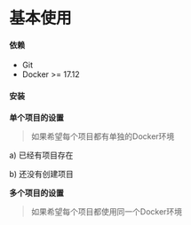 # 基本使用

#### 依赖

* Git
* Docker &gt;= 17.12

#### 安装

**单个项目的设置**

> 如果希望每个项目都有单独的Docker环境

a\) 已经有项目存在



b\) 还没有创建项目



**多个项目的设置**

> 如果希望每个项目都使用同一个Docker环境



